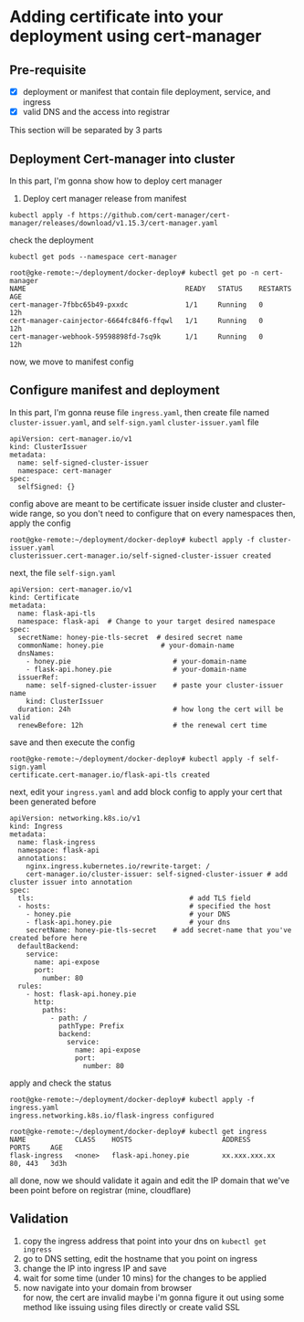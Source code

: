 # Adding certificate into your deployment using cert-manager
## Pre-requisite
- [x] deployment or manifest that contain file deployment, service, and ingress
- [x] valid DNS and the access into registrar

This section will be separated by 3 parts

## Deployment Cert-manager into cluster
In this part, I'm gonna show how to deploy cert manager

1. Deploy cert manager release from manifest
```
kubectl apply -f https://github.com/cert-manager/cert-manager/releases/download/v1.15.3/cert-manager.yaml
```
check the deployment
```
kubectl get pods --namespace cert-manager

root@gke-remote:~/deployment/docker-deploy# kubectl get po -n cert-manager
NAME                                       READY   STATUS    RESTARTS   AGE
cert-manager-7fbbc65b49-pxxdc              1/1     Running   0          12h
cert-manager-cainjector-6664fc84f6-ffqwl   1/1     Running   0          12h
cert-manager-webhook-59598898fd-7sq9k      1/1     Running   0          12h
```
now, we move to manifest config 
## Configure manifest and deployment
In this part, I'm gonna reuse file ```ingress.yaml```, then create file named ```cluster-issuer.yaml```, and ```self-sign.yaml```
```cluster-issuer.yaml``` file
```
apiVersion: cert-manager.io/v1
kind: ClusterIssuer
metadata:
  name: self-signed-cluster-issuer
  namespace: cert-manager
spec:
  selfSigned: {}
```
config above are meant to be certificate issuer inside cluster and cluster-wide range, so you don't need to configure that on every namespaces
then, apply the config
```
root@gke-remote:~/deployment/docker-deploy# kubectl apply -f cluster-issuer.yaml 
clusterissuer.cert-manager.io/self-signed-cluster-issuer created
```
next, the file ```self-sign.yaml```
```
apiVersion: cert-manager.io/v1
kind: Certificate
metadata:
  name: flask-api-tls
  namespace: flask-api  # Change to your target desired namespace
spec:
  secretName: honey-pie-tls-secret  # desired secret name
  commonName: honey.pie              # your-domain-name
  dnsNames:
    - honey.pie                         # your-domain-name
    - flask-api.honey.pie               # your-domain-name
  issuerRef:
    name: self-signed-cluster-issuer    # paste your cluster-issuer name
    kind: ClusterIssuer
  duration: 24h                         # how long the cert will be valid
  renewBefore: 12h                      # the renewal cert time
```
save and then execute the config
```
root@gke-remote:~/deployment/docker-deploy# kubectl apply -f self-sign.yaml 
certificate.cert-manager.io/flask-api-tls created
```

next, edit your ```ingress.yaml```
and add block config to apply your cert that been generated before
```
apiVersion: networking.k8s.io/v1
kind: Ingress
metadata:
  name: flask-ingress
  namespace: flask-api
  annotations:
    nginx.ingress.kubernetes.io/rewrite-target: /
    cert-manager.io/cluster-issuer: self-signed-cluster-issuer # add cluster issuer into annotation
spec:
  tls:                                      # add TLS field
  - hosts:                                  # specified the host
    - honey.pie                             # your DNS
    - flask-api.honey.pie                   # your dns
    secretName: honey-pie-tls-secret    # add secret-name that you've created before here
  defaultBackend: 
    service:
      name: api-expose
      port:
        number: 80
  rules:
    - host: flask-api.honey.pie
      http:
        paths:
          - path: /
            pathType: Prefix
            backend:
              service:
                name: api-expose
                port:
                  number: 80
```
apply and check the status
```
root@gke-remote:~/deployment/docker-deploy# kubectl apply -f ingress.yaml 
ingress.networking.k8s.io/flask-ingress configured

root@gke-remote:~/deployment/docker-deploy# kubectl get ingress
NAME            CLASS    HOSTS                      ADDRESS         PORTS     AGE
flask-ingress   <none>   flask-api.honey.pie        xx.xxx.xxx.xx   80, 443   3d3h
```
all done, now we should validate it again and edit the IP domain that we've been point before on registrar (mine, cloudflare)
## Validation
1. copy the ingress address that point into your dns on ```kubectl get ingress```
2. go to DNS setting, edit the hostname that you point on ingress
3. change the IP into ingress IP and save
4. wait for some time (under 10 mins) for the changes to be applied
5. now navigate into your domain from browser\
for now, the cert are invalid maybe i'm gonna figure it out using some method like issuing using files directly or create valid SSL 
